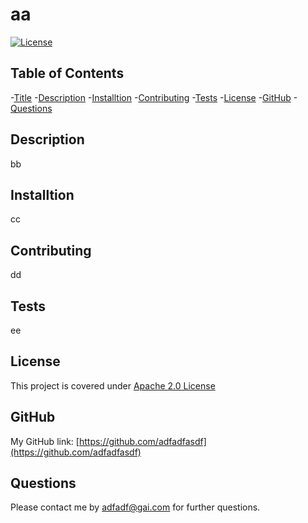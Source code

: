 # aa
[![License](https://img.shields.io/badge/License-Apache%202.0-yellowgreen.svg)](https://opensource.org/licenses/Apache-2.0)
## Table of Contents
  
  -[Title](#Title)
  -[Description](#Description)
  -[Installtion](#Installtion)
  -[Contributing](#Contributing)
  -[Tests](#Tests)
  -[License](#License)
  -[GitHub](#GitHub)
  -[Questions](#Questions)
  
  
## Description
bb


## Installtion
cc


## Contributing
dd


## Tests
ee


## License
This project is covered under [Apache 2.0 License](https://opensource.org/licenses/Apache-2.0)


## GitHub
My GitHub link: [https://github.com/adfadfasdf](https://github.com/adfadfasdf)         


## Questions
Please contact me by [adfadf@gai.com](mailto:adfadf@gai.com) for further questions. 



  
